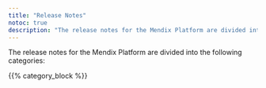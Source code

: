 ```yaml
---
title: "Release Notes"
notoc: true
description: "The release notes for the Mendix Platform are divided into various product categories and versions."
---
```


The release notes for the Mendix Platform are divided into the following categories:

{{% category_block %}}
